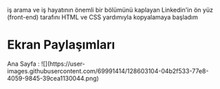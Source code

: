 iş arama ve iş hayatının önemli bir bölümünü kaplayan Linkedin'in ön yüz (front-end) tarafını HTML ve CSS yardımıyla kopyalamaya başladım

<h1>Ekran Paylaşımları</h1>
Ana Sayfa : ![](https://user-images.githubusercontent.com/69991414/128603104-04b2f533-77e8-4059-9845-39cea1130044.png)


